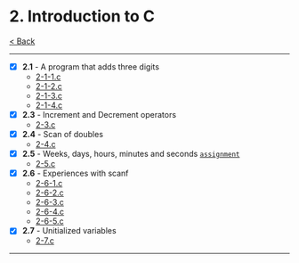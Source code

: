 # 2. Introduction to C
[< Back](../README.md)

---
- [x] **2.1** - A program that adds three digits
    - [2-1-1.c](./2-1-1.c)
    - [2-1-2.c](./2-1-2.c)
    - [2-1-3.c](./2-1-3.c)
    - [2-1-4.c](./2-1-4.c)
- [x] **2.3** - Increment and Decrement operators
    - [2-3.c](./2-3.c)
- [x] **2.4** - Scan of doubles
    - [2-4.c](./2-4.c)
- [x] **2.5** - Weeks, days, hours, minutes and seconds [`assignment`](../assignments/assignment_2.c)
    - [2-5.c](./2-5.c)
- [x] **2.6** - Experiences with scanf
    - [2-6-1.c](./2-6-1.c)
    - [2-6-2.c](./2-6-2.c)
    - [2-6-3.c](./2-6-3.c)
    - [2-6-4.c](./2-6-4.c)
    - [2-6-5.c](./2-6-5.c)
- [x] **2.7** - Unitialized variables
    - [2-7.c](./2-7.c)
---